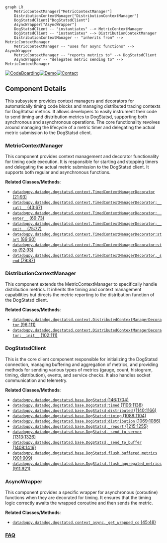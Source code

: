 ```mermaid
graph LR
    MetricContextManager["MetricContextManager"]
    DistributionContextManager["DistributionContextManager"]
    DogStatsdClient["DogStatsdClient"]
    AsyncWrapper["AsyncWrapper"]
    DogStatsdClient -- "instantiates" --> MetricContextManager
    DogStatsdClient -- "instantiates" --> DistributionContextManager
    DistributionContextManager -- "inherits from" --> MetricContextManager
    MetricContextManager -- "uses for async functions" --> AsyncWrapper
    MetricContextManager -- "reports metrics to" --> DogStatsdClient
    AsyncWrapper -- "delegates metric sending to" --> MetricContextManager
```
[![CodeBoarding](https://img.shields.io/badge/Generated%20by-CodeBoarding-9cf?style=flat-square)](https://github.com/CodeBoarding/GeneratedOnBoardings)[![Demo](https://img.shields.io/badge/Try%20our-Demo-blue?style=flat-square)](https://www.codeboarding.org/demo)[![Contact](https://img.shields.io/badge/Contact%20us%20-%20contact@codeboarding.org-lightgrey?style=flat-square)](mailto:contact@codeboarding.org)

## Component Details

This subsystem provides context managers and decorators for automatically timing code blocks and managing distributed tracing contexts for DogStatsd metrics. It allows developers to easily instrument their code to send timing and distribution metrics to DogStatsd, supporting both synchronous and asynchronous operations. The core functionality revolves around managing the lifecycle of a metric timer and delegating the actual metric submission to the DogStatsd client.

### MetricContextManager
This component provides context management and decorator functionality for timing code execution. It is responsible for starting and stopping timers and delegating the actual metric submission to the DogStatsd client. It supports both regular and asynchronous functions.


**Related Classes/Methods**:

- <a href="https://github.com/DataDog/datadogpy/blob/master/datadog/dogstatsd/context.py#L21-L93" target="_blank" rel="noopener noreferrer">`datadogpy.datadog.dogstatsd.context.TimedContextManagerDecorator` (21:93)</a>
- <a href="https://github.com/DataDog/datadogpy/blob/master/datadog/dogstatsd/context.py#L43-L67" target="_blank" rel="noopener noreferrer">`datadogpy.datadog.dogstatsd.context.TimedContextManagerDecorator:__call__` (43:67)</a>
- <a href="https://github.com/DataDog/datadogpy/blob/master/datadog/dogstatsd/context.py#L69-L73" target="_blank" rel="noopener noreferrer">`datadogpy.datadog.dogstatsd.context.TimedContextManagerDecorator:__enter__` (69:73)</a>
- <a href="https://github.com/DataDog/datadogpy/blob/master/datadog/dogstatsd/context.py#L75-L77" target="_blank" rel="noopener noreferrer">`datadogpy.datadog.dogstatsd.context.TimedContextManagerDecorator:__exit__` (75:77)</a>
- <a href="https://github.com/DataDog/datadogpy/blob/master/datadog/dogstatsd/context.py#L89-L90" target="_blank" rel="noopener noreferrer">`datadogpy.datadog.dogstatsd.context.TimedContextManagerDecorator:start` (89:90)</a>
- <a href="https://github.com/DataDog/datadogpy/blob/master/datadog/dogstatsd/context.py#L92-L93" target="_blank" rel="noopener noreferrer">`datadogpy.datadog.dogstatsd.context.TimedContextManagerDecorator:stop` (92:93)</a>
- <a href="https://github.com/DataDog/datadogpy/blob/master/datadog/dogstatsd/context.py#L79-L87" target="_blank" rel="noopener noreferrer">`datadogpy.datadog.dogstatsd.context.TimedContextManagerDecorator._send` (79:87)</a>


### DistributionContextManager
This component extends the MetricContextManager to specifically handle distribution metrics. It inherits the timing and context management capabilities but directs the metric reporting to the distribution function of the DogStatsd client.


**Related Classes/Methods**:

- <a href="https://github.com/DataDog/datadogpy/blob/master/datadog/dogstatsd/context.py#L96-L111" target="_blank" rel="noopener noreferrer">`datadogpy.datadog.dogstatsd.context.DistributedContextManagerDecorator` (96:111)</a>
- <a href="https://github.com/DataDog/datadogpy/blob/master/datadog/dogstatsd/context.py#L102-L111" target="_blank" rel="noopener noreferrer">`datadogpy.datadog.dogstatsd.context.DistributedContextManagerDecorator:__init__` (102:111)</a>


### DogStatsdClient
This is the core client component responsible for initializing the DogStatsd connection, managing buffering and aggregation of metrics, and providing methods for sending various types of metrics (gauge, count, histogram, timing, distribution), events, and service checks. It also handles socket communication and telemetry.


**Related Classes/Methods**:

- <a href="https://github.com/DataDog/datadogpy/blob/master/datadog/dogstatsd/base.py#L146-L1704" target="_blank" rel="noopener noreferrer">`datadogpy.datadog.dogstatsd.base.DogStatsd` (146:1704)</a>
- <a href="https://github.com/DataDog/datadogpy/blob/master/datadog/dogstatsd/base.py#L1106-L1138" target="_blank" rel="noopener noreferrer">`datadogpy.datadog.dogstatsd.base.DogStatsd:timed` (1106:1138)</a>
- <a href="https://github.com/DataDog/datadogpy/blob/master/datadog/dogstatsd/base.py#L1140-L1166" target="_blank" rel="noopener noreferrer">`datadogpy.datadog.dogstatsd.base.DogStatsd:distributed` (1140:1166)</a>
- <a href="https://github.com/DataDog/datadogpy/blob/master/datadog/dogstatsd/base.py#L1088-L1104" target="_blank" rel="noopener noreferrer">`datadogpy.datadog.dogstatsd.base.DogStatsd:timing` (1088:1104)</a>
- <a href="https://github.com/DataDog/datadogpy/blob/master/datadog/dogstatsd/base.py#L1069-L1086" target="_blank" rel="noopener noreferrer">`datadogpy.datadog.dogstatsd.base.DogStatsd:distribution` (1069:1086)</a>
- <a href="https://github.com/DataDog/datadogpy/blob/master/datadog/dogstatsd/base.py#L1215-L1255" target="_blank" rel="noopener noreferrer">`datadogpy.datadog.dogstatsd.base.DogStatsd._report` (1215:1255)</a>
- <a href="https://github.com/DataDog/datadogpy/blob/master/datadog/dogstatsd/base.py#L1313-L1326" target="_blank" rel="noopener noreferrer">`datadogpy.datadog.dogstatsd.base.DogStatsd._send_to_server` (1313:1326)</a>
- <a href="https://github.com/DataDog/datadogpy/blob/master/datadog/dogstatsd/base.py#L1408-L1416" target="_blank" rel="noopener noreferrer">`datadogpy.datadog.dogstatsd.base.DogStatsd._send_to_buffer` (1408:1416)</a>
- <a href="https://github.com/DataDog/datadogpy/blob/master/datadog/dogstatsd/base.py#L901-L909" target="_blank" rel="noopener noreferrer">`datadogpy.datadog.dogstatsd.base.DogStatsd.flush_buffered_metrics` (901:909)</a>
- <a href="https://github.com/DataDog/datadogpy/blob/master/datadog/dogstatsd/base.py#L911-L921" target="_blank" rel="noopener noreferrer">`datadogpy.datadog.dogstatsd.base.DogStatsd.flush_aggregated_metrics` (911:921)</a>


### AsyncWrapper
This component provides a specific wrapper for asynchronous (coroutine) functions when they are decorated for timing. It ensures that the timing logic correctly awaits the wrapped coroutine and then sends the metric.


**Related Classes/Methods**:

- <a href="https://github.com/DataDog/datadogpy/blob/master/datadog/dogstatsd/context_async.py#L45-L48" target="_blank" rel="noopener noreferrer">`datadogpy.datadog.dogstatsd.context_async._get_wrapped_co` (45:48)</a>




### [FAQ](https://github.com/CodeBoarding/GeneratedOnBoardings/tree/main?tab=readme-ov-file#faq)